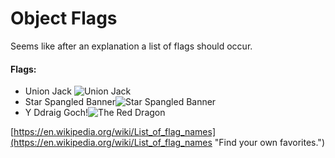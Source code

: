 # Object Flags

Seems like after an explanation a list of flags should occur.

#### Flags:

- Union Jack ![Union Jack](http://cdn2.bigcommerce.com/server2900/js3pyr/product_images/attribute_rule_images/2659_zoom_1408038232.gif)
- Star Spangled Banner![Star Spangled Banner](http://cdn2.bigcommerce.com/server2900/js3pyr/product_images/attribute_rule_images/6373_zoom_1415387011.gif)
- Y Ddraig Goch!![The Red Dragon](https://upload.wikimedia.org/wikipedia/commons/thumb/5/59/Flag_of_Wales_2.svg/250px-Flag_of_Wales_2.svg.png)

[https://en.wikipedia.org/wiki/List_of_flag_names](https://en.wikipedia.org/wiki/List_of_flag_names "Find your own favorites.")
